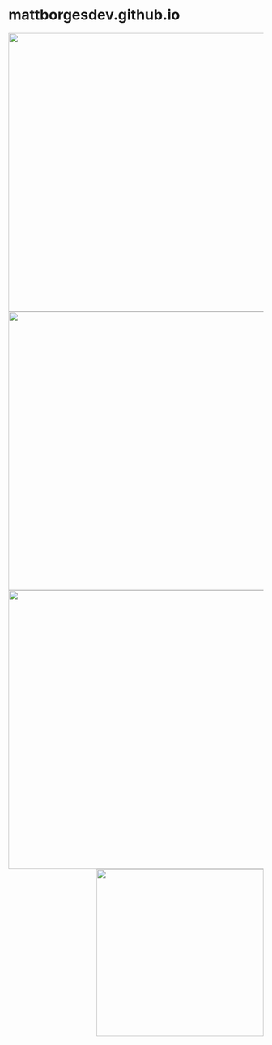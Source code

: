 # mattborgesdev.github.io

<img src="/img/website-in-desktop" width="550" align="left">
<img src="https://github.com/mattborgesdev/mattborgesdev.github.io/tree/main/img/website-in-desktop.png" width="550">
<img src="https://github.com/mattborgesdev/mattborgesdev.github.io/tree/main/img/website-in-desktop.png" width="550" align="left">


<img src="/img/website-in-smartphone" width="330" align="right">